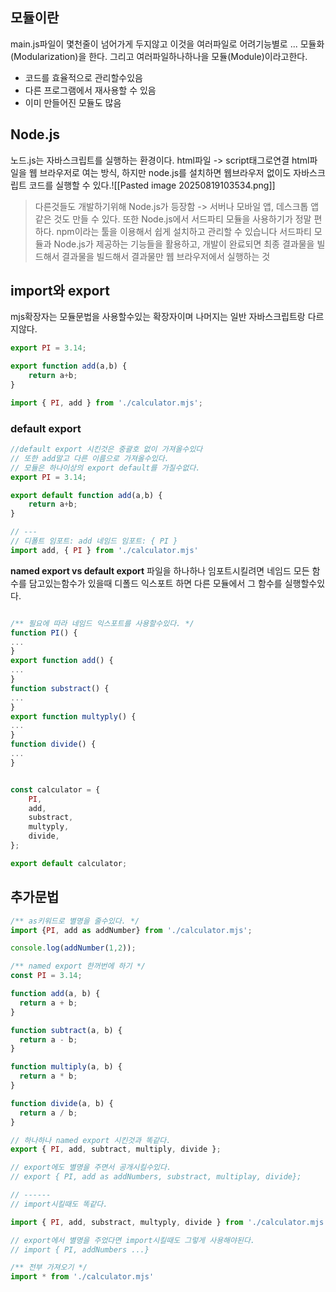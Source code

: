 ## 모듈이란
main.js파일이 몇천줄이 넘어가게 두지않고 이것을 여러파일로 어려기능별로 ... 모듈화(Modularization)을 한다. 그리고 여러파일하나하나을 모듈(Module)이라고한다.
- 코드를 효율적으로 관리할수있음
- 다른 프로그램에서 재사용할 수 있음
- 이미 만들어진 모듈도 많음
## Node.js
노드.js는 자바스크립트를 실행하는 환경이다. html파일 -> script태그로연결 html파일을 웹 브라우저로 여는 방식, 하지만 node.js를 설치하면 웹브라우저 없이도 자바스크립트 코드를 실행할 수 있다.![[Pasted image 20250819103534.png]]
> 다른것들도 개발하기위해 Node.js가 등장함 -> 서버나 모바일 앱, 데스크톱 앱 같은 것도 만들 수 있다.
> 또한 Node.js에서 서드파티 모듈을 사용하기가 정말 편하다.
> npm이라는 툴을 이용해서 쉽게 설치하고 관리할 수 있습니다
> 서드파티 모듈과 Node.js가 제공하는 기능들을 활용하고, 개발이 완료되면 최종 결과물을 빌드해서 결과물을 빌드해서 결과물만 웹 브라우저에서 실행하는 것

## import와 export
mjs확장자는 모듈문법을 사용할수있는 확장자이며 나머지는 일반 자바스크립트랑 다르지않다.
```js
export PI = 3.14;

export function add(a,b) {
	return a+b;
}
```

```js
import { PI, add } from './calculator.mjs';
```

### **default export**
```js
//default export 시킨것은 중괄호 없이 가져올수있다
// 또한 add말고 다른 이름으로 가져올수있다.
// 모듈은 하나이상의 export default를 가질수없다.
export PI = 3.14;

export default function add(a,b) {
	return a+b;
}

// ---
// 디폴트 임포트: add 네임드 임포트: { PI }
import add, { PI } from './calculator.mjs'
```

**named export vs default export**
파일을 하나하나 임포트시킬려면 네임드
모든 함수를 담고있는함수가 있을때 디폴드 익스포트 하면 다른 모듈에서 그 함수를 실행할수있다.

```js

/** 필요에 따라 네임드 익스포트를 사용할수있다. */
function PI() {
...
}
export function add() {
...
}
function substract() {
...
}
export function multyply() {
...
}
function divide() {
...
}


const calculator = {
	PI,
	add,
	substract,
	multyply,
	divide,
};

export default calculator;
```

## 추가문법
```js
/** as키워드로 별명을 줄수있다. */
import {PI, add as addNumber} from './calculator.mjs';

console.log(addNumber(1,2));
```

```js
/** named export 한꺼번에 하기 */
const PI = 3.14;

function add(a, b) { 
  return a + b;
}

function subtract(a, b) { 
  return a - b;
}

function multiply(a, b) { 
  return a * b;
}

function divide(a, b) { 
  return a / b;
}

// 하나하나 named export 시킨것과 똑같다.
export { PI, add, subtract, multiply, divide };

// export에도 별명을 주면서 공개시킬수있다.
// export { PI, add as addNumbers, substract, multiplay, divide};

// ------
// import시킬때도 똑같다.

import { PI, add, substract, multyply, divide } from './calculator.mjs'

// export에서 별명을 주었다면 import시킬때도 그렇게 사용해야된다.
// import { PI, addNumbers ...}

/** 전부 가져오기 */
import * from './calculator.mjs'
```